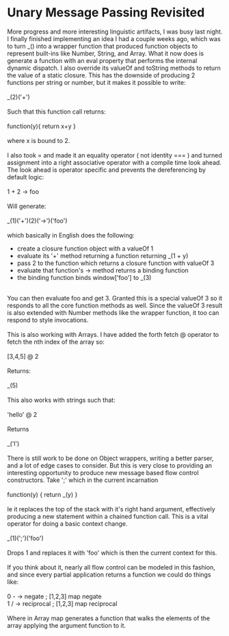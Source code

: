 Unary Message Passing Revisited
===============================

More progress and more interesting linguistic artifacts, I was busy last night. I finally finished implementing an idea I had a couple weeks ago, which was to turn _() into a wrapper function that produced function objects to represent built-ins like Number, String, and Array. What it now does is generate a function with an eval property that performs the internal dynamic dispatch. I also override its valueOf and toString methods to return the value of a static closure. This has the downside of producing 2 functions per string or number, but it makes it possible to write:<br><br>  _(2)(&#39;+&#39;)<br><br>Such that this function call returns:<br><br>  function(y){ return x+y }<br><br>where x is bound to 2. <br><br>I also took = and made it an equality operator ( not identity === ) and turned assignment into a right associative operator with a compile time look ahead. The look ahead is operator specific and prevents the dereferencing by default logic:<br><br>  1 + 2 -> foo<br><br>Will generate:<br><br>  _(1)(&#39;+&#39;)(2)(&#39;->&#39;)(&#39;foo&#39;)<br><br>which basically in English does the following:<ul><li>create a closure function object with a valueOf 1</li><li>evaluate its &#39;+&#39; method returning a function returning _(1 + y)</li><li>pass 2 to the function which returns a closure function with valueOf 3</li><li>evaluate that function&#39;s -> method returns a binding function</li><li>the binding function binds window[&#39;foo&#39;] to _(3)</li></ul><br>You can then evaluate foo and get 3. Granted this is a special valueOf 3 so it responds to all the core function methods as well.  Since the valueOf 3 result is also extended with Number methods like the wrapper function, it too can respond to []() style invocations. <br><br>This is also working with Arrays. I have added the forth fetch @ operator to fetch the nth index of the array so:<br><br>  [3,4,5] @ 2<br><br>Returns:<br><br>  _(5)<br><br>This also works with strings such that:<br><br>  &#39;hello&#39; @ 2<br><br>Returns<br><br>  _(&#39;l&#39;)<br><br>There is still work to be done on Object wrappers, writing a better parser, and a lot of edge cases to consider. But this is very close to providing an interesting opportunity to produce new message based flow control constructors. Take &#39;;&#39; which in the current incarnation<br><br>  function(y) { return _(y) }<br><br>Ie it replaces the top of the stack with it&#39;s right hand argument, effectively producing a new statement within a chained function call. This is a vital operator for doing a basic context change. <br><br>  _(1)(&#39;;&#39;)(&#39;foo&#39;)<br><br>Drops 1 and replaces it with &#39;foo&#39; which is then the current context for this. <br><br>If you think about it, nearly all flow control can be modeled in this fashion, and since every partial application returns a function we could do things like:<br><br>  0 - -> negate ; [1,2,3] map negate<br>  1 / -> reciprocal ; [1,2,3] map reciprocal<br><br>Where in Array map generates a function that walks the elements of the array applying the argument function to it. <br>